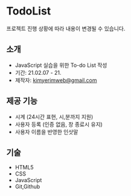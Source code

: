 # TodoList

프로젝트 진행 상황에 따라 내용이 변경될 수 있습니다.

## 소개

- JavaScript 실습을 위한 To-do List 작성
- 기간: 21.02.07 - 21.
- 제작자: kimyerimweb@gmail.com

## 제공 기능

- 시계 (24시간 표현, 시,분까지 지원)
- 사용자 등록 (인증 없음, 창 종료시 유지)
- 사용자 이름을 반영한 인삿말

## 기술

- HTML5
- CSS
- JavaScript
- Git,Github
